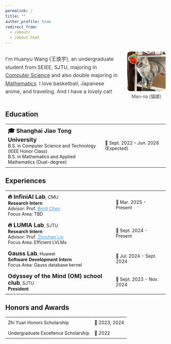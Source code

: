 ```yaml
---
permalink: /
title: ""
author_profile: true
redirect_from: 
  - /about/
  - /about.html
---
```


<style>
  a.no-style {
      text-decoration: none;
      color: inherit;
  }
  a.no-style:hover {
      text-decoration: underline;
      color: #0073e6;
  }
  td {
      font-size:14px;
      padding: 8px;
  }
</style>

<div class="profile-container" style="display: flex; align-items: center; justify-content: space-between; gap: 20px; width: 100%; margin: auto;">
    <div class="profile-text" style="flex: 3; font-size: 16px; line-height: 1.6; color: #333;">
        <p>
          I'm Huanyu Wang (王焕宇), an undergraduate student from <a href="https://www.seiee.sjtu.edu.cn/" target="_blank" class="no-style">SEIEE</a>, <a href="https://www.sjtu.edu.cn/" target="_blank" class="no-style">SJTU</a>, majoring in <span style="text-decoration: underline;">Computer Science</span> and also double majoring in <span style="text-decoration: underline;">Mathematics</span>. I love basketball, Japanese anime, and traveling. And I have a lovely cat!
        </p>
    </div>
    <div class="profile-image" style="flex: 1; display: flex; flex-direction: column; justify-content: center; align-items: center;">
        <img src="/images/cat.jpg" alt="Cat" style="max-width: 100%; height: auto; border-radius: 10px; object-fit: contain;">
        <figcaption style="margin-top: 6px; font-size: 14px; color: #444; text-align: center;">Mao-na (猫娜)</figcaption>
    </div>
</div>

## Education

<table>
  <tr>
    <td>
      <span style="font-size:18px; font-weight: bold;">🎓 Shanghai Jiao Tong University</span><br>
      B.S. in Computer Science and Technology (IEEE Honor Class)<br>
      B.S. in Mathematics and Applied Mathematics (Dual-degree)
    </td>
    <td>📅 Sept. 2022 – Jun. 2026 (Expected)</td>
  </tr>
</table>

## Experiences

<table>
  <tr>
    <td>
      <span style="font-size:18px; font-weight: bold;">🔥 <a href="https://www.infini-ai-lab.cmu.edu/" target="_blank" class="no-style">InfiniAI Lab</a></span>, CMU<br>
      <span style="font-weight: bold;">Research Intern</span><br>
      Advisor: Prof. <a href="https://www.andrew.cmu.edu/user/beidic/" target="_blank" style="color: #499bed;">Beidi Chen</a><br>
      Focus Area: TBD
    </td>
    <td>📅 Mar. 2025 - Present</td>
  </tr>
  <tr>
    <td>
      <span style="font-size:18px; font-weight: bold;">🔥 <a href="https://github.com/LUMIA-Group" target="_blank" class="no-style">LUMIA Lab</a></span>, SJTU<br>
      <span style="font-weight: bold;">Research Intern</span><br>
      Advisor: Prof. <a href="https://hantek.github.io/" target="_blank" style="color: #499bed;">Zhouhan Lin</a><br>
      Focus Area: Efficient LVLMs
    </td>
    <td>📅 Sept. 2024 - Present</td>
  </tr>
  <tr>
    <td>
      <span style="font-size:18px; font-weight: bold;">Gauss Lab</span>, Huawei<br>
      <span style="font-weight: bold;">Software Development Intern</span><br>
      Focus Area: Gauss database kernel
    </td>
    <td>📅 Jul. 2024 - Sept. 2024</td>
  </tr>
  <tr>
    <td>
      <span style="font-size:18px; font-weight: bold;">Odyssey of the Mind (OM) school club</span>, SJTU<br>
      <span style="font-weight: bold;">President</span>
    </td>
    <td>📅 Sept. 2023 - Nov. 2024</td>
  </tr>
</table>

## Honors and Awards

<table>
  <tr>
    <td>Zhi Yuan Honors Scholarship</td>
    <td>📅 2023, 2024</td>
  </tr>
  <tr>
    <td>Undergraduate Excellence Scholarship</td>
    <td>📅 2022</td>
  </tr>
</table>
